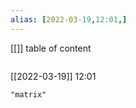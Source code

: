 ```yaml
---
alias: [2022-03-19,12:01,]
---
```

[[]]
table of content
```toc
```

[[2022-03-19]] 12:01

```query
"matrix"
```